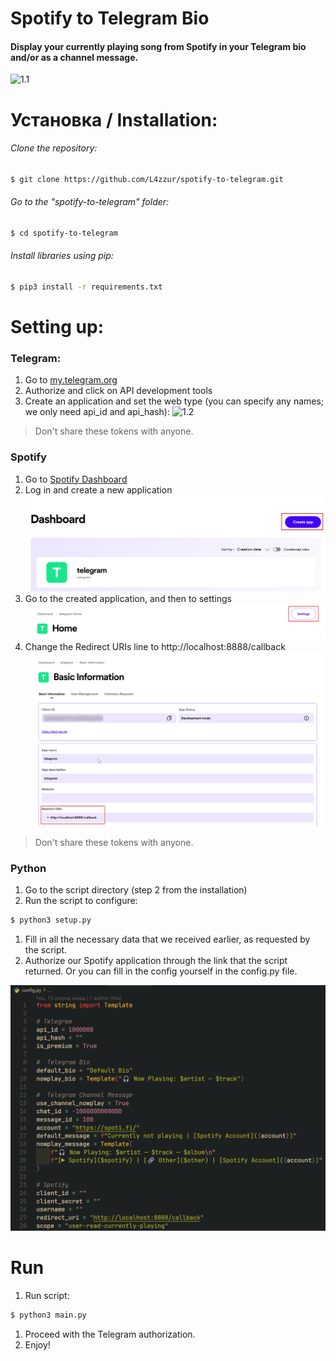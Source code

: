 # Spotify to Telegram Bio

#### Display your currently playing song from Spotify in your Telegram bio and/or as a channel message.
![1.1](img/1.png)

# Установка / Installation:

###### Clone the repository:
```bash
$ git clone https://github.com/L4zzur/spotify-to-telegram.git
```

###### Go to the "spotify-to-telegram" folder:
```bash
$ cd spotify-to-telegram
```

###### Install libraries using pip:
```bash
$ pip3 install -r requirements.txt
```

# Setting up:

### Telegram:

1. Go to [my.telegram.org](https://my.telegram.org/)
2. Authorize and click on API development tools
3. Create an application and set the web type (you can specify any names; we only need api_id and api_hash):
![1.2](img/2.png)
> Don't share these tokens with anyone.

### Spotify
1. Go to [Spotify Dashboard](https://developer.spotify.com/dashboard/)
2. Log in and create a new application 
![1.3](img/3.png)
3. Go to the created application, and then to settings
![1.4](img/4.png)
1. Change the Redirect URIs line to http://localhost:8888/callback
![1.5](img/5.png)
> Don't share these tokens with anyone.

### Python
1. Go to the script directory (step 2 from the installation)
2. Run the script to configure:
```bash
$ python3 setup.py
```
1. Fill in all the necessary data that we received earlier, as requested by the script.
2. Authorize our Spotify application through the link that the script returned. Or you can fill in the config yourself in the config.py file.

![1.6](img/6.png)

# Run
1. Run script:
```bash
$ python3 main.py
```
1. Proceed with the Telegram authorization.
2. Enjoy!
